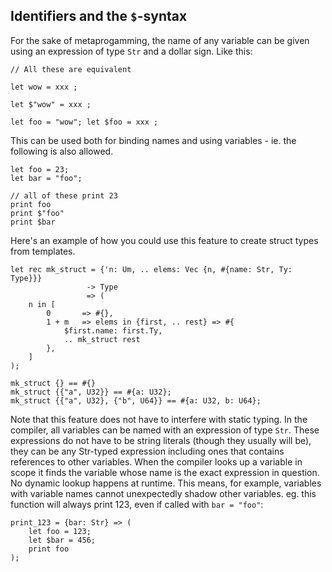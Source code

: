 ## Identifiers and the `$`-syntax

For the sake of metaprogamming, the name of any variable can be given using an
expression of type `Str` and a dollar sign. Like this:

    // All these are equivalent

    let wow = xxx ;

    let $"wow" = xxx ;

    let foo = "wow"; let $foo = xxx ;

This can be used both for binding names and using variables - ie. the following
is also allowed.

    let foo = 23;
    let bar = "foo";

    // all of these print 23
    print foo
    print $"foo"
    print $bar

Here's an example of how you could use this feature to create struct types from
templates.

    let rec mk_struct = {'n: Um, .. elems: Vec {n, #{name: Str, Ty: Type}}}
                     -> Type
                     => (
        n in [
            0       => #{},
            1 + m   => elems in {first, .. rest} => #{
                $first.name: first.Ty,
                .. mk_struct rest
            },
        ]
    );

    mk_struct {} == #{}
    mk_struct {{"a", U32}} == #{a: U32};
    mk_struct {{"a", U32}, {"b", U64}} == #{a: U32, b: U64};

Note that this feature does not have to interfere with static typing. In the
compiler, all variables can be named with an expression of type `Str`. These
expressions do not have to be string literals (though they usually will be),
they can be any Str-typed expression including ones that contains references to
other variables. When the compiler looks up a variable in scope it finds the
variable whose name is the exact expression in question. No dynamic lookup
happens at runtime. This means, for example, variables with variable names
cannot unexpectedly shadow other variables. eg. this function will always print
123, even if called with `bar = "foo"`:

    print_123 = {bar: Str} => (
        let foo = 123;
        let $bar = 456;
        print foo
    );

